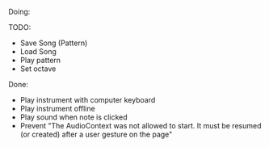 Doing:


TODO:
* Save Song (Pattern)
* Load Song
* Play pattern
* Set octave

Done:
* Play instrument with computer keyboard
* Play instrument offline
* Play sound when note is clicked
* Prevent "The AudioContext was not allowed to start. It must be resumed (or created) after a user gesture on the page"
